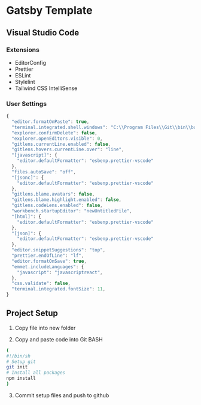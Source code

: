 # Gatsby Template

## Visual Studio Code

### Extensions

- EditorConfig
- Prettier
- ESLint
- Stylelint
- Tailwind CSS IntelliSense

### User Settings

```js
{
  "editor.formatOnPaste": true,
  "terminal.integrated.shell.windows": "C:\\Program Files\\Git\\bin\\bash.exe",
  "explorer.confirmDelete": false,
  "explorer.openEditors.visible": 0,
  "gitlens.currentLine.enabled": false,
  "gitlens.hovers.currentLine.over": "line",
  "[javascript]": {
    "editor.defaultFormatter": "esbenp.prettier-vscode"
  },
  "files.autoSave": "off",
  "[jsonc]": {
    "editor.defaultFormatter": "esbenp.prettier-vscode"
  },
  "gitlens.blame.avatars": false,
  "gitlens.blame.highlight.enabled": false,
  "gitlens.codeLens.enabled": false,
  "workbench.startupEditor": "newUntitledFile",
  "[html]": {
    "editor.defaultFormatter": "esbenp.prettier-vscode"
  },
  "[json]": {
    "editor.defaultFormatter": "esbenp.prettier-vscode"
  },
  "editor.snippetSuggestions": "top",
  "prettier.endOfLine": "lf",
  "editor.formatOnSave": true,
  "emmet.includeLanguages": {
    "javascript": "javascriptreact",
  },
  "css.validate": false,
  "terminal.integrated.fontSize": 11,
}
```

## Project Setup

1. Copy file into new folder

2. Copy and paste code into Git BASH

```bash
(
#!/bin/sh
# Setup git
git init
# Install all packages
npm install
)
```

3. Commit setup files and push to github
